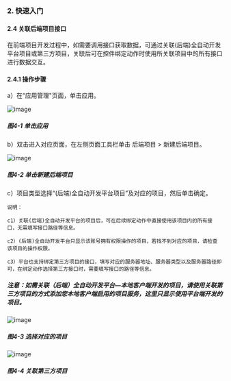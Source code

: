 ### 2. 快速入门

#### 2.4 关联后端项目接口

在前端项目开发过程中，如需要调用接口获取数据，可通过关联(后端)全自动开发平台项目或第三方项目，关联后可在控件绑定动作时使用所关联项目中的所有接口进行数据交互。

#### 2.4.1 操作步骤

a）在“应用管理"页面，单击应用。

![image](https://user-images.githubusercontent.com/79617492/212252154-5db90d2d-6fb0-4112-883d-6d3ea86546e4.png)

##### 图4-1 单击应用

b）双击进入对应页面，在左侧页面工具栏单击 后端项目 > 新建后端项目。

![image](https://user-images.githubusercontent.com/79617492/212252165-93bd6918-c730-4b17-8109-07b7b0f70aaf.png)

##### 图4-2 单击新建后端项目

c）项目类型选择“(后端)全自动开发平台项目”及对应的项目，然后单击确定。

```
说明：

c1）关联(后端)全自动开发平台的项目后，可在后续绑定动作中直接使用该项目内的所有接口，无需填写接口路径等信息。

c2）(后端)全自动开发平台只显示该账号拥有权限操作的项目，若找不到对应的项目，请检查该项目的操作权限。

c3）平台也支持绑定第三方项目的接口，填写对应的服务器地址、服务器类型以及服务器路径即可，在绑定动作选择第三方接口时，需要填写接口的路径等信息。
```

##### 注意：如需关联（后端）全自动开发平台—本地客户端开发的项目，请使用关联第三方项目的方式添加您本地客户端启用的项目服务，这里只显示使用平台端开发的项目。

![image](https://user-images.githubusercontent.com/79617492/212252186-65c41079-b511-4ad8-a5a6-3fc03191babc.png)

##### 图4-3 选择对应的项目

![image](https://user-images.githubusercontent.com/79617492/212252199-bb459d05-d8d0-4b2a-a676-c3eef0bb610d.png)

##### 图4-4 关联第三方项目
